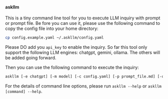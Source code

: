 #### askllm

This is a tiny command line tool for you to execute LLM inquiry with prompt or prompt file. Be fore you can use it, please use the following command to copy the config file into your home directory:
```bash
cp config.example.yaml ~/.askllm/config.yaml
```

Please DO add you `api_key` to enable the inquiry. So far this tool only support the following LLM engines: chatgpt, gemini, ollama. The others will be added going forward.

Then you can use the following command to execute the inquiry:
```bash
askllm [-e chatgpt] [-m model] [-c config.yaml] [-p prompt_file.md] [-o output.md] [direct prompt instuctions]
```

For the details of command line options, please run `askllm --help` or `askllm [command] --help`.
